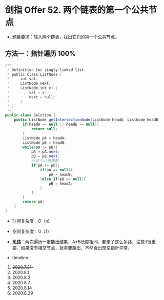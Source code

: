 # 剑指 Offer 52. 两个链表的第一个公共节点

- 题目要求：输入两个链表，找出它们的第一个公共节点。




## 方法一：指针遍历 100%

```java
/**
 * Definition for singly-linked list.
 * public class ListNode {
 *     int val;
 *     ListNode next;
 *     ListNode(int x) {
 *         val = x;
 *         next = null;
 *     }
 * }
 */
public class Solution {
    public ListNode getIntersectionNode(ListNode headA, ListNode headB) {
        if(headA == null || headB == null){
            return null;
        }
        ListNode pA = headA;
        ListNode pB = headB;
        while(pA != pB){
            pA = pA.next;
            pB = pB.next;
            //这个if很重要
            if(pA != pB){
                if(pA == null){
                    pA = headB;
                }else if(pB == null){
                    pB = headA;
                }
            }
        }
        return pA;
    }
}
```

- 时间复杂度：O（n)
- 空间复杂度：O（1）
- **思路**：两次遍历一定能出结果，A+B长度相同，都走了这么多路，注意if很重要，如果没有相交节点，就需要跳出，不然会出现空指针异常。



- timeline

1. ~~2020.7.31-~~
2. 2020.8.1
3. 2020.8.2
4. 2020.8.7
5. 2020.8.14
6. 2020.8.29